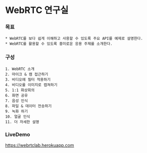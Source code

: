 # WebRTC 연구실 


### 목표

	* WebRTC를 보다 쉽게 이해하고 사용할 수 있도록 주요 API를 예제로 설명한다.
	* WebRTC를 활용할 수 있도록 흥미로운 응용 주제를 소개한다.


### 구성

	1. WebRTC 소개
	2. 마이크 & 캠 접근하기
	3. 비디오에 필터 적용하기
	4. 비디오를 이미지로 캡쳐하기
	5. 1:1 화상회의
	6. 화면 공유
	7. 음성 인식
	8. 파일 & 데이터 전송하기
	9. 녹화 하기
	10. 얼굴 인식
	11. 더 자세한 설명

### LiveDemo
https://webrtclab.herokuapp.com
